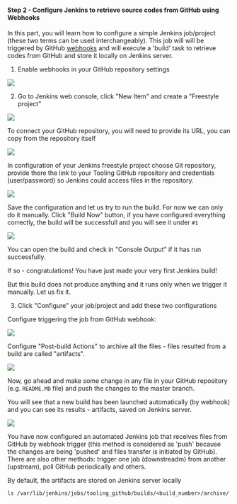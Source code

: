 #### Step 2 - Configure Jenkins to retrieve source codes from GitHub using Webhooks

In this part, you will learn how to configure a simple Jenkins job/project (these two terms can be used interchangeably). This job will will be triggered by GitHub [webhooks](https://en.wikipedia.org/wiki/Webhook) and will execute a 'build' task to retrieve codes from GitHub and store it locally on Jenkins server.

1. Enable webhooks in your GitHub repository settings

![](https://dareyio-nonprod-pbl-projects.s3.eu-west-2.amazonaws.com/project9/webhook_github.gif)

2. Go to Jenkins web console, click "New Item" and create a "Freestyle project"

![](https://dareyio-nonprod-pbl-projects.s3.eu-west-2.amazonaws.com/project9/create_freestyle.png)

To connect your GitHub repository, you will need to provide its URL, you can copy from the repository itself

![](https://dareyio-nonprod-pbl-projects.s3.eu-west-2.amazonaws.com/project9/github_url.png)

In configuration of your Jenkins freestyle project choose Git repository, provide there the link to your Tooling GitHub repository and credentials (user/password) so Jenkins could access files in the repository.

![](https://dareyio-nonprod-pbl-projects.s3.eu-west-2.amazonaws.com/project9/github_add_jenkins.png)

Save the configuration and let us try to run the build. For now we can only do it manually.
Click "Build Now" button, if you have configured everything correctly, the build will be successfull and you will see it under `#1` 

![](https://dareyio-nonprod-pbl-projects.s3.eu-west-2.amazonaws.com/project9/jenkins_run1.png)

 You can open the build and check in "Console Output" if it has run successfully.

 If so - congratulations! You have just made your very first Jenkins build!

 But this build does not produce anything and it runs only when we trigger it manually. Let us fix it.

 3. Click "Configure" your job/project and add these two configurations

Configure triggering the job from GitHub webhook:

 ![](https://dareyio-nonprod-pbl-projects.s3.eu-west-2.amazonaws.com/project9/jenkins_trigger.png)

Configure "Post-build Actions" to archive all the files - files resulted from a build are called "artifacts".

![](https://dareyio-nonprod-pbl-projects.s3.eu-west-2.amazonaws.com/project9/archive_artifacts.gif)

Now, go ahead and make some change in any file in your GitHub repository (e.g. `README.MD` file) and push the changes to the master branch.

You will see that a new build has been launched automatically (by webhook) and you can see its results - artifacts, saved on Jenkins server.

![](https://dareyio-nonprod-pbl-projects.s3.eu-west-2.amazonaws.com/project9/build_success_archive.png)

You have now configured an automated Jenkins job that receives files from GitHub by webhook trigger (this method is considered as 'push' because the changes are being 'pushed' and files transfer is initiated by GitHub). There are also other methods: trigger one job (downstreadm) from another (upstream), poll GitHub periodically and others.

By default, the artifacts are stored on Jenkins server locally

```
ls /var/lib/jenkins/jobs/tooling_github/builds/<build_number>/archive/
```